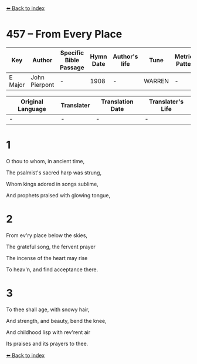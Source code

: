 [⬅️ Back to index](../README.md)

# 457 – From Every Place

Key | Author   | Specific Bible Passage     |Hymn Date |Author's life |Tune |Metrical Pattern   |Composer/Source
-- | --------- | ---------------------------|----------|--------------|-----|-------------------|-------------  
E Major |John Pierpont |- |1908 |- |WARREN |- |V. C. Taylor

Original Language | Translater | Translation Date   | Translater's Life  
----------------- | --------- | --------------------|-------------     
\- |- |- |-




# 1

O thou to whom, in ancient time,

The psalmist's sacred harp was strung,

Whom kings adored in songs sublime,

And prophets praised with glowing tongue,



# 2

From ev'ry place below the skies,

The grateful song, the fervent prayer

The incense of the heart may rise

To heav'n, and find acceptance there.



# 3

To thee shall age, with snowy hair,

And strength, and beauty, bend the knee,

And childhood lisp with rev'rent air

Its praises and its prayers to thee.

[⬅️ Back to index](../README.md)

